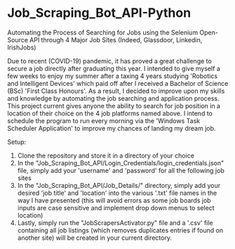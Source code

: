 # Job_Scraping_Bot_API-Python
Automating the Process of Searching for Jobs using the Selenium Open-Source API through 4 Major Job Sites (Indeed, Glassdoor, Linkedin, IrishJobs)

Due to recent (COVID-19) pandemic, it has proved a great challenge to secure a job directly after graduating this year. I intended to give myself a few weeks to enjoy my summer after a taxing 4 years studying 'Robotics and Intelligent Devices' which paid off after I received a Bachelor of Science (BSc) 'First Class Honours'. As a result, I decided to improve upon my skills and knowledge by automating the job searching and application process. This project current gives anyone the ability to search for job position in a location of their choice on the 4 job platforms named above. I intend to schedule the program to run every morning via the 'Windows Task Scheduler Application' to improve my chances of landing my dream job.

Setup:
1. Clone the repository and store it in a directory of your choice
2. In the "Job_Scraping_Bot_API/Login_Credentials/login_credentials.json" file, simply add your 'username' and 'password' for all the following job sites
3. In the "Job_Scraping_Bot_API/Job_Details/" directory, simply add your desired 'job title' and 'location' into the various '.txt' file names in the way I have presented (this will avoid errors as some job boards job inputs are case sensitive and implement drop down menus to select location)
4. Lastly, simply run the "JobScrapersActivator.py" file and a '.csv' file containing all job listings (which removes duplicates entries if found on another site) will be created in your current directory.

